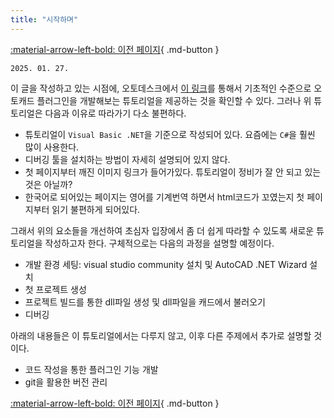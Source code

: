 ```yaml
---
title: "시작하며"
---
```


[:material-arrow-left-bold: 이전 페이지](../../index.md){ .md-button }  

`2025. 01. 27.`

이 글을 작성하고 있는 시점에, 오토데스크에서 [이 링크](https://www.autodesk.com/kr/support/technical/article/caas/tsarticles/tsarticles/KOR/ts/6kRFCS0mCalWLwAOpP9pNT.html)를 통해서 기초적인 수준으로  오토캐드 플러그인을 개발해보는 튜토리얼을 제공하는 것을 확인할 수 있다. 그러나 위 튜토리얼은 다음과 이유로 따라가기 다소 불편하다.

- 튜토리얼이 `Visual Basic .NET`을 기준으로 작성되어 있다. 요즘에는 `C#`을 훨씬 많이 사용한다.
- 디버깅 툴을 설치하는 방법이 자세히 설명되어 있지 않다.
- 첫 페이지부터 깨진 이미지 링크가 들어가있다. 튜토리얼이 정비가 잘 안 되고 있는 것은 아닐까?
- 한국어로 되어있는 페이지는 영어를 기계번역 하면서 html코드가 꼬였는지 첫 페이지부터 읽기 불편하게 되어있다.

그래서 위의 요소들을 개선하여 초심자 입장에서 좀 더 쉽게 따라할 수 있도록 새로운 튜토리얼을 작성하고자 한다. 구체적으로는 다음의 과정을 설명할 예정이다.

- 개발 환경 세팅: visual studio community 설치 및 AutoCAD .NET Wizard 설치
- 첫 프로젝트 생성
- 프로젝트 빌드를 통한 dll파일 생성 및 dll파일을 캐드에서 불러오기
- 디버깅

아래의 내용들은 이 튜토리얼에서는 다루지 않고, 이후 다른 주제에서 추가로 설명할 것이다.

- 코드 작성을 통한 플러그인 기능 개발
- git을 활용한 버전 관리

[:material-arrow-left-bold: 이전 페이지](../../index.md){ .md-button }  
